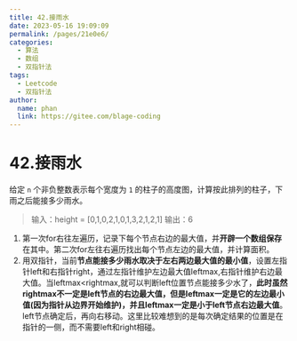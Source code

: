 ```yaml
---
title: 42.接雨水
date: 2023-05-16 19:09:09
permalink: /pages/21e0e6/
categories:
  - 算法
  - 数组
  - 双指针法
tags:
  - Leetcode
  - 双指针法
author: 
  name: phan
  link: https://gitee.com/blage-coding
---
```

# 42.接雨水

给定 `n` 个非负整数表示每个宽度为 `1` 的柱子的高度图，计算按此排列的柱子，下雨之后能接多少雨水。

> 输入：height = [0,1,0,2,1,0,1,3,2,1,2,1]
> 输出：6

1. 第一次for右往左遍历，记录下每个节点右边的最大值，并**开辟一个数组保存**在其中。第二次for左往右遍历找出每个节点左边的最大值，并计算面积。
2. 用双指针，当前**节点能接多少雨水取决于左右两边最大值的最小值**，设置左指针left和右指针right，通过左指针维护左边最大值leftmax,右指针维护右边最大值。当leftmax<rightmax,就可以判断left位置节点能接多少水了，**此时虽然rightmax不一定是left节点的右边最大值，但是leftmax一定是它的左边最小值(因为指针从边界开始维护)，并且leftmax一定是小于left节点右边最大值**。left节点确定后，再向右移动。这里比较难想到的是每次确定结果的位置是在指针的一侧，而不需要left和right相碰。